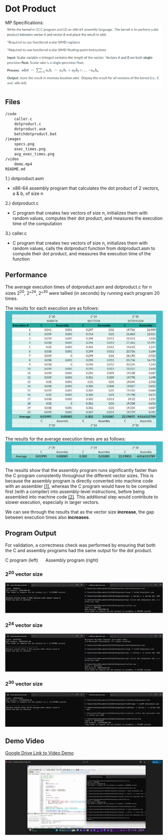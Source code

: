 # Dot Product

MP Specifications:
![specifications](./images/specs.png)

## Files

```
/code
    caller.c
    dotproduct.c
    dotproduct.asm
    batchdotproduct.bat
/images
    specs.png
    exec_times.png
    avg_exec_times.png
/video
    demo.mp4
README.md
```

1.) dotproduct.asm
- x86-64 assembly program that calculates the dot product of 2 vectors, a & b, of size n

2.) dotproduct.c
- C program that creates two vectors of size n, initializes them with random values, computes their dot product, and measures the execution time of the computation

3.) caller.c
- C program that creates two vectors of size n, initializes them with random values, calls the dotproduct function from dotproduct.asm to compute their dot product, and measures the execution time of the function

## Performance

The average execution times of dotproduct.asm and dotproduct.c for n sizes 2<sup>20</sup>, 2^<sup>24</sup>, 2^<sup>30</sup> were tallied (in seconds) by running each program 20 times. 

The results for each execution are as follows:
![execution times](./images/exec_times.png)

The results for the average execution times are as follows:
![execution times](./images/avg_exec_times.png)

The results show that the assembly program runs significantly faster than the C program consistently throughout the different vector sizes. This is because the assembly program is directly converted into machine code with an assembler [[1]](https://www.geeksforgeeks.org/introduction-of-assembler/), whereas the C program would have to be compiled first (with a compiler) into assembly-level instructions, before being assembled into machine code [[2]](https://www.geeksforgeeks.org/compiling-a-c-program-behind-the-scenes/). This additional step would contribute to slower execution, especially in larger vectors.

We can see through the results that as the vector size <b>increase</b>, the gap between execution times also <b>increases</b>.

## Program Output

For validation, a correctness check was performed by ensuring that both the C and assembly programs had the same output for the dot product. 


C program (left)&nbsp;&nbsp;&nbsp;&nbsp;&nbsp;&nbsp;Assembly program (right)

### 2<sup>20</sup> vector size 
![2 raised to 20](./images/corr_check_r20.png)

### 2<sup>24</sup> vector size
![2 raised to 24](./images/corr_check_r24.png)

### 2<sup>30</sup> vector size
![2 raised to 30](./images/corr_check_r30.png)

## Demo Video

[Google Drive Link to Video Demo](https://drive.google.com/file/d/1-Qpfu5NtMSqJpeJ2IdzjMqb4H2cGAiA1/view?usp=drive_link)

![demo thumbnail](./images/demo_thumbnail.png)



